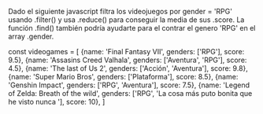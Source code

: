 Dado el siguiente javascript filtra los videojuegos por gender = 'RPG' usando .filter() y usa .reduce() para conseguir la media de sus .score. La función .find() también podría ayudarte para el contrar el genero 'RPG' en el array .gender.

const videogames = [
{name: 'Final Fantasy VII', genders: ['RPG'], score: 9.5},
{name: 'Assasins Creed Valhala', genders: ['Aventura', 'RPG'], score: 4.5},
{name: 'The last of Us 2', genders: ['Acción', 'Aventura'], score: 9.8},
{name: 'Super Mario Bros', genders: ['Plataforma'], score: 8.5},
{name: 'Genshin Impact', genders: ['RPG', 'Aventura'], score: 7.5},
{name: 'Legend of Zelda: Breath of the wild', genders: ['RPG', 'La cosa más puto bonita que he visto nunca
'], score: 10},
]
